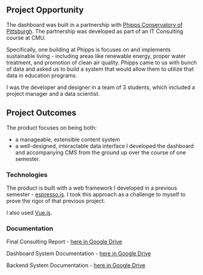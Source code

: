 ## Project Opportunity
The dashboard was built in a partnership with [Phipps Conservatory of Pittsburgh](https://www.phipps.conservatory.org/). The partnership was developed as part of an IT Consulting course at CMU.

Specifically, one building at Phipps is focuses on and implements sustainable living - including areas like renewable energy, proper water treatment, and promotion of clean air quality. Phipps came to us with bunch of data and asked us to build a system that would allow them to utilize that data in education programs.

I was the developer and designer in a team of 3 students, which included a project manager and a data scientist.

## Project Outcomes
The product focuses on being both:
- a manageable, extensible content system
- a well-designed, interactable data interface
I developed the dashboard and accompanying CMS from the ground up over the course of one semester.

### Technologies
The product is built with a web framework I developed in a previous semester - [espresso.js](https://devpost.com/software/espresso-js). I took this approach as a challenge to myself to prove the rigor of that previous project.

I also used [Vue.js](https://vuejs.org/).

### Documentation
Final Consulting Report - [here in Google Drive](https://drive.google.com/file/d/1SxU1ChWj0giz4X3b3E2SFzATRnAsnlQ3/view?usp=sharing)

Dashboard System Documentation - [here in Google Drive](https://drive.google.com/open?id=1BIyG3o9knYMT73URqaXojpNFMo_QlukIuyzi_mhKo6E)

Backend System Documentation - [here in Google Drive](https://drive.google.com/open?id=1AfdrJF9VUjLEwOKKFbQBAWkfn2RYQJoSSMUf1iI4ees)

